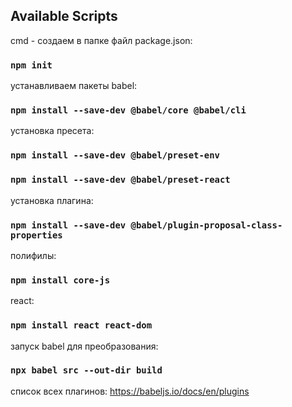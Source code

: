 ## Available Scripts

cmd - создаем в папке файл package.json:

### `npm init`

устанавливаем пакеты babel:

### `npm install --save-dev @babel/core @babel/cli`

установка пресета:

### `npm install --save-dev @babel/preset-env`
### `npm install --save-dev @babel/preset-react`

установка плагина:

### `npm install --save-dev @babel/plugin-proposal-class-properties`

полифилы:
### `npm install core-js`

react:
### `npm install react react-dom`

запуск babel для преобразования:

### `npx babel src --out-dir build`

список всех плагинов:
https://babeljs.io/docs/en/plugins
